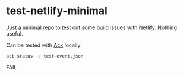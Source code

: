 # test-netlify-minimal

Just a minimal repo to test out some build issues with Netlify. Nothing useful.

Can be tested with [Ack](https://github.com/nektos/act) locally:

```bash
act status -e test-event.json
```

FAIL
